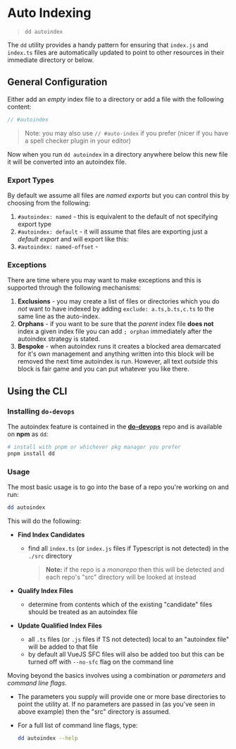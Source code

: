 # Auto Indexing

> `dd autoindex`

The `dd` utility provides a handy pattern for ensuring that `index.js` and `index.ts` files are automatically updated to point to other resources in their immediate directory or below.

## General Configuration

Either add an _empty_ index file to a directory or add a file with the following content:

```ts
// #autoindex
```

> Note: you may also use `// #auto-index` if you prefer (nicer if you have a spell checker plugin in your editor)

Now when you run `dd autoindex` in a directory anywhere below this new file it will be converted into an autoindex file.

### Export Types

By default we assume all files are _named exports_ but you can control this by choosing from the following:

1. `#autoindex: named` - this is equivalent to the default of not specifying export type
2. `#autoindex: default` - it will assume that files are exporting just a _default export_ and will export like this:
3. `#autoindex: named-offset` -

### Exceptions

There are time where you may want to make exceptions and this is supported through the following mechanisms:

1. **Exclusions** - you may create a list of files or directories which you do _not_ want to have indexed by adding `exclude: a.ts,b.ts,c.ts` to the same line as the auto-index.
2. **Orphans** - if you want to be sure that the _parent_ index file **does not** index a given index file you can add `; orphan` immediately after the autoindex strategy is stated.
3. **Bespoke** - when autoindex runs it creates a blocked area demarcated for it's own management and anything written into this block will be removed the next time autoindex is run. However, all text _outside_ this block is fair game and you can put whatever you like there.

## Using the CLI

### Installing `do-devops`

The autoindex feature is contained in the [**do-devops**](https://github.com/inocan/do-devops) repo and is available on **npm** as `dd`:

```sh
# install with pnpm or whichever pkg manager you prefer
pnpm install dd
```

### Usage

The most basic usage is to go into the base of a repo you're working on and run:

```sh
dd autoindex
```

This will do the following:

- **Find Index Candidates**
  - find all `index.ts` (or `index.js` files if Typescript is not detected) in the `./src` directory
  
    > **Note:** if the repo is a _monorepo_ then this will be detected and each repo's "src" directory will be looked at instead
- **Qualify Index Files**
  - determine from contents which of the existing "candidate" files should be treated as an autoindex file

- **Update Qualified Index Files**
  - all `.ts` files (or `.js` files if TS not detected) local to an "autoindex file" will be added to that file
  - by default all VueJS SFC files will also be added too but this can be turned off with `--no-sfc` flag on the command line

Moving beyond the basics involves using a combination or _parameters_ and _command line flags_.

- The parameters you supply will provide one or more base directories to point the utility at. If no parameters are passed in (as you've seen in above example) then the "src" directory is assumed.
- For a full list of command line flags, type:
  
  ```sh
  dd autoindex --help
  ```
